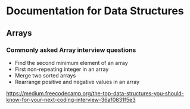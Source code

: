 # Documentation for Data Structures

## Arrays

### Commonly asked Array interview questions

- Find the second minimum element of an array
- First non-repeating integer in an array
- Merge two sorted arrays
- Rearrange positive and negative values in an array  

<https://medium.freecodecamp.org/the-top-data-structures-you-should-know-for-your-next-coding-interview-36af0831f5e3>